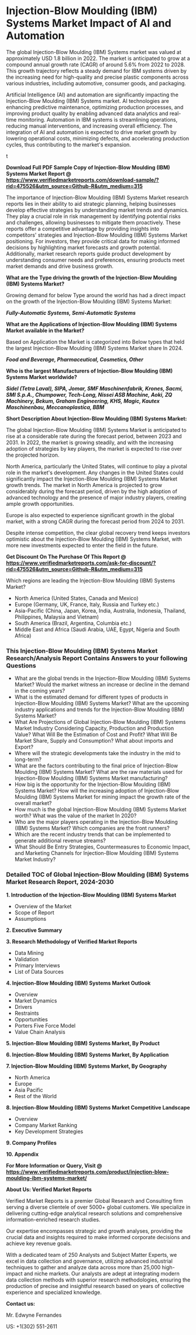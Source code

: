 <meta name="title" content="Global Injection-Blow Moulding (IBM) Systems Market Impact of AI and Automation"><meta name="description" content="The global Injection-Blow Moulding (IBM) Systems market was valued at approximately USD 1.8 billion in 2022. The market is anticipated to grow at a compound annual gro"><meta name="title" content="Injection-Blow Moulding (IBM) Systems Market Size, Share, Scope, Trends, Growth, Opportunities, Analysis, Forecast"><h1>Injection-Blow Moulding (IBM) Systems Market Impact of AI and Automation</h1><p>The global Injection-Blow Moulding (IBM) Systems market was valued at approximately USD 1.8 billion in 2022. The market is anticipated to grow at a compound annual growth rate (CAGR) of around 5.6% from 2022 to 2028. This growth trajectory reflects a steady demand for IBM systems driven by the increasing need for high-quality and precise plastic components across various industries, including automotive, consumer goods, and packaging.</p><p>Artificial Intelligence (AI) and automation are significantly impacting the Injection-Blow Moulding (IBM) Systems market. AI technologies are enhancing predictive maintenance, optimizing production processes, and improving product quality by enabling advanced data analytics and real-time monitoring. Automation in IBM systems is streamlining operations, reducing manual interventions, and increasing overall efficiency. The integration of AI and automation is expected to drive market growth by lowering operational costs, minimizing defects, and accelerating production cycles, thus contributing to the market's expansion.</p>t</p><p id="" class=""><strong>Download Full PDF Sample Copy of Injection-Blow Moulding (IBM) Systems Market Report @ <a href="https://www.verifiedmarketreports.com/download-sample/?rid=475526&utm_source=Github-R&utm_medium=315" target="_blank">https://www.verifiedmarketreports.com/download-sample/?rid=475526&utm_source=Github-R&utm_medium=315</a></strong></p><p>The importance of&nbsp;Injection-Blow Moulding (IBM) Systems Market research reports lies in their ability to aid strategic planning, helping businesses develop effective strategies by understanding market trends and dynamics. They play a crucial role in risk management by identifying potential risks and challenges, allowing businesses to mitigate them proactively. These reports offer a competitive advantage by providing insights into competitors' strategies and Injection-Blow Moulding (IBM) Systems Market positioning. For investors, they provide critical data for making informed decisions by highlighting market forecasts and growth potential. Additionally, market research reports guide product development by understanding consumer needs and preferences, ensuring products meet market demands and drive business growth.</p><p><strong>What are the&nbsp;Type driving the growth of the Injection-Blow Moulding (IBM) Systems Market?</strong></p><p id="" class="">Growing demand for below Type around the world has had a direct impact on the growth of the Injection-Blow Moulding (IBM) Systems Market:</p><em><strong>Fully-Automatic Systems, Semi-Automatic Systems</strong></em></p><strong>What are the&nbsp;Applications&nbsp;of Injection-Blow Moulding (IBM) Systems Market available in the Market?</strong></p><p id="" class="">Based on Application the Market is categorized into Below types that held the largest Injection-Blow Moulding (IBM) Systems Market share In 2024.</p><em><strong>Food and Beverage, Pharmaceutical, Cosmetics, Other</strong></em></p><strong>Who is the largest Manufacturers of Injection-Blow Moulding (IBM) Systems Market worldwide?</strong></p><p><em><strong>Sidel (Tetra Laval), SIPA, Jomar, SMF Maschinenfabrik, Krones, Sacmi, SMI S.p.A., Chumpower, Tech-Long, Nissei ASB Machine, Aoki, ZQ Machinery, Bekum, Graham Engineering, KHS, Magic, Kautex Maschinenbau, Meccanoplastica, BBM</strong></em></p><p id="" class=""><strong>Short Description About Injection-Blow Moulding (IBM) Systems Market:</strong></p><p>The global Injection-Blow Moulding (IBM) Systems Market is anticipated to rise at a considerable rate during the forecast period, between 2023 and 2031. In 2022, the market is growing steadily, and with the increasing adoption of strategies by key players, the market is expected to rise over the projected horizon.</p><p>North America, particularly the United States, will continue to play a pivotal role in the market's development. Any changes in the United States could significantly impact the Injection-Blow Moulding (IBM) Systems Market growth trends. The market in North America is projected to grow considerably during the forecast period, driven by the high adoption of advanced technology and the presence of major industry players, creating ample growth opportunities.</p><p>Europe is also expected to experience significant growth in the global market, with a strong CAGR during the forecast period from 2024 to 2031.</p><p>Despite intense competition, the clear global recovery trend keeps investors optimistic about the Injection-Blow Moulding (IBM) Systems Market, with more new investments expected to enter the field in the future.</p><p id="" class=""><strong>Get Discount On The Purchase Of This Report @ <a href="https://www.verifiedmarketreports.com/ask-for-discount/?rid=475526&utm_source=Github-R&utm_medium=315" target="_blank">https://www.verifiedmarketreports.com/ask-for-discount/?rid=475526&utm_source=Github-R&utm_medium=315</a></strong></p>Which regions are leading the Injection-Blow Moulding (IBM) Systems Market?</p><ul><li>North America (United States, Canada and Mexico)</li><li>Europe (Germany, UK, France, Italy, Russia and Turkey etc.)</li><li>Asia-Pacific (China, Japan, Korea, India, Australia, Indonesia, Thailand, Philippines, Malaysia and Vietnam)</li><li>South America (Brazil, Argentina, Columbia etc.)</li><li>Middle East and Africa (Saudi Arabia, UAE, Egypt, Nigeria and South Africa)</li></ul><h3 id="" class="">This Injection-Blow Moulding (IBM) Systems Market Research/Analysis Report Contains Answers to your following Questions</h3><ul><li>What are the global trends in the Injection-Blow Moulding (IBM) Systems Market? Would the market witness an increase or decline in the demand in the coming years?</li><li>What is the estimated demand for different types of products in Injection-Blow Moulding (IBM) Systems Market? What are the upcoming industry applications and trends for the Injection-Blow Moulding (IBM) Systems Market?</li><li>What Are Projections of Global Injection-Blow Moulding (IBM) Systems Market Industry Considering Capacity, Production and Production Value? What Will Be the Estimation of Cost and Profit? What Will Be Market Share, Supply and Consumption? What about imports and Export?</li><li>Where will the strategic developments take the industry in the mid to long-term?</li><li>What are the factors contributing to the final price of Injection-Blow Moulding (IBM) Systems Market? What are the raw materials used for Injection-Blow Moulding (IBM) Systems Market manufacturing?</li><li>How big is the opportunity for the Injection-Blow Moulding (IBM) Systems Market? How will the increasing adoption of Injection-Blow Moulding (IBM) Systems Market for mining impact the growth rate of the overall market?</li><li>How much is the global Injection-Blow Moulding (IBM) Systems Market worth? What was the value of the market In 2020?</li><li>Who are the major players operating in the Injection-Blow Moulding (IBM) Systems Market? Which companies are the front runners?</li><li>Which are the recent industry trends that can be implemented to generate additional revenue streams?</li><li>What Should Be Entry Strategies, Countermeasures to Economic Impact, and Marketing Channels for Injection-Blow Moulding (IBM) Systems Market Industry?</li></ul><h3 id="" class="">Detailed TOC of Global Injection-Blow Moulding (IBM) Systems Market Research Report, 2024-2030</h3><p id="" class=""><strong>1. Introduction of the Injection-Blow Moulding (IBM) Systems Market</strong></p><ul><li>Overview of the Market</li><li>Scope of Report</li><li>Assumptions</li></ul><p id="" class=""><strong>2. Executive Summary</strong></p><p id="" class=""><strong>3. Research Methodology of Verified Market Reports</strong></p><ul><li>Data Mining</li><li>Validation</li><li>Primary Interviews</li><li>List of Data Sources</li></ul><p id="" class=""><strong>4. Injection-Blow Moulding (IBM) Systems Market Outlook</strong></p><ul><li>Overview</li><li>Market Dynamics</li><li>Drivers</li><li>Restraints</li><li>Opportunities</li><li>Porters Five Force Model</li><li>Value Chain Analysis</li></ul><p id="" class=""><strong>5. Injection-Blow Moulding (IBM) Systems Market, By Product</strong></p><p id="" class=""><strong>6. Injection-Blow Moulding (IBM) Systems Market, By Application</strong></p><p id="" class=""><strong>7. Injection-Blow Moulding (IBM) Systems Market, By Geography</strong></p><ul><li>North America</li><li>Europe</li><li>Asia Pacific</li><li>Rest of the World</li></ul><p id="" class=""><strong>8. Injection-Blow Moulding (IBM) Systems Market Competitive Landscape</strong></p><ul><li>Overview</li><li>Company Market Ranking</li><li>Key Development Strategies</li></ul><p id="" class=""><strong>9. Company Profiles</strong></p><p id="" class=""><strong>10. Appendix</strong></p><p id="" class=""><strong>For More Information or Query, Visit @ <a href="https://www.verifiedmarketreports.com/product/injection-blow-moulding-ibm-systems-market/" target="_blank">https://www.verifiedmarketreports.com/product/injection-blow-moulding-ibm-systems-market/</a></strong></p><p id="" class=""><strong>About Us: Verified Market Reports</strong></p><p id="" class="">Verified Market Reports is a premier Global Research and Consulting firm serving a diverse clientele of over 5000+ global customers. We specialize in delivering cutting-edge analytical research solutions and comprehensive information-enriched research studies.</p><p id="" class="">Our expertise encompasses strategic and growth analyses, providing the crucial data and insights required to make informed corporate decisions and achieve key revenue goals.</p><p id="" class="">With a dedicated team of 250 Analysts and Subject Matter Experts, we excel in data collection and governance, utilizing advanced industrial techniques to gather and analyze data across more than 25,000 high-impact and niche markets. Our analysts are adept at integrating modern data collection methods with superior research methodologies, ensuring the production of precise and insightful research based on years of collective experience and specialized knowledge.</p><p id="" class=""><strong>Contact us:</strong></p><p id="" class="">Mr. Edwyne Fernandes</p><p id="" class="">US: +1(302) 551-2611</p>